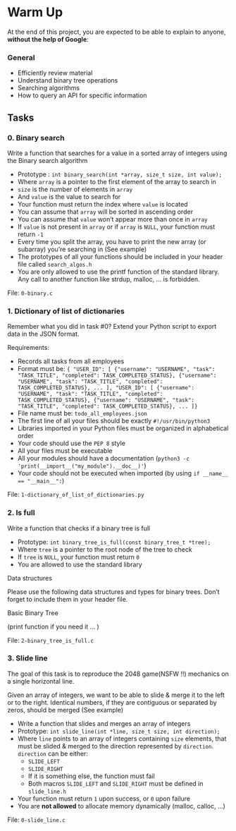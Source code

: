 <h1>Warm Up</h1>
<p>At the end of this project, you are expected to be able to explain to anyone, <strong>without the help of Google</strong>:</p>

<h3>General</h3>

<ul>
<li>Efficiently review material</li>
<li>Understand binary tree operations</li>
<li>Searching algorithms</li>
<li>How to query an API for specific information</li>
</ul>
<h2>Tasks</h2>
  <h3>
    0. Binary search
  </h3>
  <p>Write a function that searches for a value in a sorted array of integers using the Binary search algorithm</p>
<ul>
<li>Prototype : <code>int binary_search(int *array, size_t size, int value);</code></li>
<li>Where <code>array</code> is a pointer to the first element of the array to search in</li>
<li><code>size</code> is the number of elements in <code>array</code></li>
<li>And <code>value</code> is the value to search for</li>
<li>Your function must return the index where <code>value</code> is located</li>
<li>You can assume that <code>array</code> will be sorted in ascending order</li>
<li>You can assume that <code>value</code> won&rsquo;t appear more than once in <code>array</code></li>
<li>If <code>value</code> is not present in <code>array</code> or if <code>array</code> is <code>NULL</code>, your function must return <code>-1</code></li>
<li>Every time you split the array, you have to print the new array (or subarray) you&rsquo;re searching in (See example)</li>
<li>The prototypes of all your functions should be included in your header file called <code>search_algos.h</code></li>
<li>You are only allowed to use the printf function of the standard library. Any call to another function like strdup, malloc, … is forbidden.</li>
</ul>
        <p>File: <code>0-binary.c</code></p>
  <h3>
    1. Dictionary of list of dictionaries
  </h3>
  <p>Remember what you did in task #0? Extend your Python script to export data in the JSON format.</p>
<p>Requirements:</p>
<ul>
<li>Records all tasks from all employees</li>
<li>Format must be: <code>{ &quot;USER_ID&quot;: [ {&quot;username&quot;: &quot;USERNAME&quot;, &quot;task&quot;: &quot;TASK_TITLE&quot;, &quot;completed&quot;: TASK_COMPLETED_STATUS}, {&quot;username&quot;: &quot;USERNAME&quot;, &quot;task&quot;: &quot;TASK_TITLE&quot;, &quot;completed&quot;: TASK_COMPLETED_STATUS}, ... ], &quot;USER_ID&quot;: [ {&quot;username&quot;: &quot;USERNAME&quot;, &quot;task&quot;: &quot;TASK_TITLE&quot;, &quot;completed&quot;: TASK_COMPLETED_STATUS}, {&quot;username&quot;: &quot;USERNAME&quot;, &quot;task&quot;: &quot;TASK_TITLE&quot;, &quot;completed&quot;: TASK_COMPLETED_STATUS}, ... ]}</code></li>
<li>File name must be: <code>todo_all_employees.json</code></li>
<li>The first line of all your files should be exactly <code>#!/usr/bin/python3</code></li>
<li>Libraries imported in your Python files must be organized in alphabetical order</li>
<li>Your code should use the <code>PEP 8</code> style</li>
<li>All your files must be executable</li>
<li>All your modules should have a documentation (<code>python3 -c &#39;print(__import__(&quot;my_module&quot;).__doc__)&#39;</code>)</li>
<li>Your code should not be executed when imported (by using <code>if __name__ == &quot;__main__&quot;:</code>)</li>
</ul>
        <p>File: <code>1-dictionary_of_list_of_dictionaries.py</code></p>
  <h3>
    2. Is full
  </h3>
  <p>Write a function that checks if a binary tree is full</p>
<ul>
<li>Prototype: <code>int binary_tree_is_full(const binary_tree_t *tree);</code></li>
<li>Where <code>tree</code> is a pointer to the root node of the tree to check</li>
<li>If <code>tree</code> is <code>NULL</code>, your function must return <code>0</code></li>
<li>You are allowed to use the standard library</li>
</ul>
<p>Data structures</p>
<p>Please use the following data structures and types for binary trees. Don’t forget to include them in your header file.</p>
<p>Basic Binary Tree</p>
<p>(print function if you need it &hellip; )</p>
        <p>File: <code>2-binary_tree_is_full.c</code></p>
  <h3>
    3. Slide line
  </h3>
  <p>The goal of this task is to reproduce the 2048 game(NSFW !!) mechanics on a single horizontal line.</p>
<p>Given an array of integers, we want to be able to slide &amp; merge it to the left or to the right. Identical numbers, if they are contiguous or separated by zeros, should be merged (See example)</p>
<ul>
<li>Write a function that slides and merges an array of integers</li>
<li>Prototype: <code>int slide_line(int *line, size_t size, int direction);</code></li>
<li>Where <code>line</code> points to an array of integers containing <code>size</code> elements, that must be slided &amp; merged to the direction represented by <code>direction</code>. <code>direction</code> can be either:
<ul>
<li><code>SLIDE_LEFT</code></li>
<li><code>SLIDE_RIGHT</code></li>
<li>If it is something else, the function must fail</li>
<li>Both macros <code>SLIDE_LEFT</code> and <code>SLIDE_RIGHT</code> must be defined in <code>slide_line.h</code></li>
</ul></li>
<li>Your function must return <code>1</code> upon success, or <code>0</code> upon failure</li>
<li>You are <strong>not allowed</strong> to allocate memory dynamically (malloc, calloc, …)</li>
</ul>
        <p>File: <code>0-slide_line.c</code></p>
